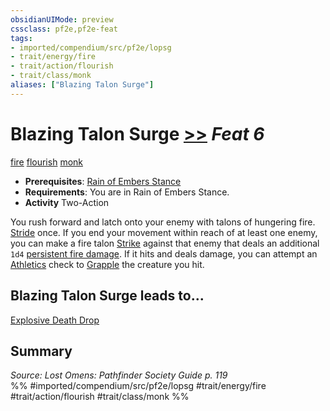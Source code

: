 ```yaml
---
obsidianUIMode: preview
cssclass: pf2e,pf2e-feat
tags:
- imported/compendium/src/pf2e/lopsg
- trait/energy/fire
- trait/action/flourish
- trait/class/monk
aliases: ["Blazing Talon Surge"]
---
```

# Blazing Talon Surge  [>>](chapter-9-playing-the-game.md#Actions "Two-Action") *Feat 6*  
[fire](fire.md)  [flourish](flourish.md)  [monk](rules/traits/monk.md)  

- **Prerequisites**: [Rain of Embers Stance](rain-of-embers-stance-lopsg.md)
- **Requirements**: You are in Rain of Embers Stance.
- **Activity** Two-Action

You rush forward and latch onto your enemy with talons of hungering fire. [Stride](stride.md) once. If you end your movement within reach of at least one enemy, you can make a fire talon [Strike](strike.md) against that enemy that deals an additional `1d4` [persistent fire damage](conditions.md#Persistent%20Damage). If it hits and deals damage, you can attempt an [Athletics](../skills.md#Athletics) check to [Grapple](rules/actions/grapple.md) the creature you hit.

## Blazing Talon Surge leads to...

[Explosive Death Drop](explosive-death-drop-lopsg.md)

## Summary

*Source: Lost Omens: Pathfinder Society Guide p. 119*  
%% #imported/compendium/src/pf2e/lopsg #trait/energy/fire #trait/action/flourish #trait/class/monk %%